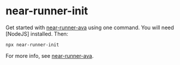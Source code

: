 near-runner-init
================

Get started with [near-runner-ava](../ava) using one command. You will need [NodeJS] installed. Then:

    npx near-runner-init

For more info, see [near-runner-ava].

  [near-runner-ava]: (../ava)
